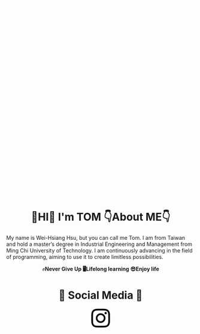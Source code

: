 ![](images/Hello.gif)

# <h1 align="center"> 👋HI👋  **I'm  TOM**  👇About ME👇
My name is Wei-Hsiang Hsu, but you can call me Tom. I am from Taiwan and hold a master’s degree in Industrial Engineering and Management from Ming Chi University of Technology. I am continuously advancing in the field of programming, aiming to use it to create limitless possibilities.  
<p align="center"> ✊<b>Never Give Up<b>   🖥<b>Lifelong learning<b>   😎<b>Enjoy life<b>

# <h1 align="center"> 🤙 <b>Social Media<b> 🤙 </h1>
<a href = "https://www.instagram.com/hiiamagoodguy/" target="_blank" rel="noopener noreferrer">
  <p align="center"><img src="images/instagram.png" alt="GitHub Icon" width="50">
